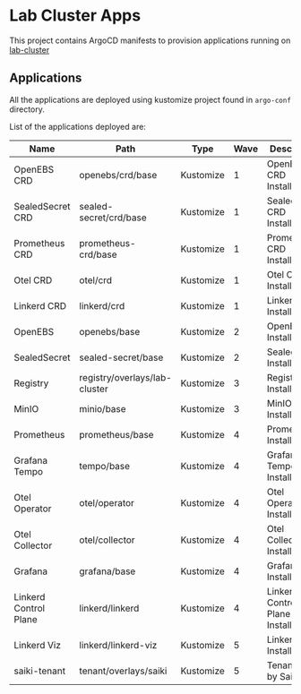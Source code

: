 # Lab Cluster Apps
This project contains ArgoCD manifests to provision applications running on [lab-cluster](https://github.com/hanapedia/lab-cluster) 

## Applications
All the applications are deployed using kustomize project found in `argo-conf` directory.

List of the applications deployed are:

| Name | Path | Type | Wave | Description |
|------|------|------|------|-------------|
|OpenEBS CRD|openebs/crd/base|Kustomize|1|OpenEBS CRD Installation|
|SealedSecret CRD|sealed-secret/crd/base|Kustomize|1|SealedSecret CRD Installation|
|Prometheus CRD|prometheus-crd/base|Kustomize|1|Prometheus CRD Installation|
|Otel CRD|otel/crd|Kustomize|1|Otel CRD Installation|
|Linkerd CRD|linkerd/crd|Kustomize|1|Linkerd CRD Installation|
|OpenEBS|openebs/base|Kustomize|2|OpenEBS Installation|
|SealedSecret|sealed-secret/base|Kustomize|2|SealedSecret Installation|
|Registry|registry/overlays/lab-cluster|Kustomize|3|Registry Installation|
|MinIO|minio/base|Kustomize|3|MinIO Installation|
|Prometheus|prometheus/base|Kustomize|4|Prometheus Installation|
|Grafana Tempo|tempo/base|Kustomize|4|Grafana Tempo Installation|
|Otel Operator|otel/operator|Kustomize|4|Otel Operator Installation|
|Otel Collector|otel/collector|Kustomize|4|Otel Collector Installation|
|Grafana|grafana/base|Kustomize|4|Grafana Installation|
|Linkerd Control Plane|linkerd/linkerd|Kustomize|4|Linkerd Control Plane Installation|
|Linkerd Viz|linkerd/linkerd-viz|Kustomize|5|Linkerd Viz Installation|
|saiki-tenant|tenant/overlays/saiki|Kustomize|5|Tenant used by Saiki san|
